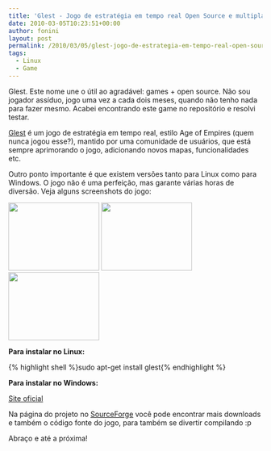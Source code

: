 ```yaml
---
title: 'Glest - Jogo de estratégia em tempo real Open Source e multiplataforma'
date: 2010-03-05T10:23:51+00:00
author: fonini
layout: post
permalink: /2010/03/05/glest-jogo-de-estrategia-em-tempo-real-open-source-e-multiplataforma/
tags:
  - Linux
  - Game
---
```

Glest. Este nome une o útil ao agradável: games + open source. Não sou jogador assíduo, jogo uma vez a cada dois meses, quando não tenho nada para fazer mesmo. Acabei encontrando este game no repositório e resolvi testar.

<a href="http://glest.org" rel="externo, nofollow">Glest</a> é um jogo de estratégia em tempo real, estilo Age of Empires (quem nunca jogou esse?), mantido por uma comunidade de usuários, que está sempre aprimorando o jogo, adicionando novos mapas, funcionalidades etc.

Outro ponto importante é que existem versões tanto para Linux como para Windows. O jogo não é uma perfeição, mas garante várias horas de diversão. Veja alguns screenshots do jogo:

<a href="http://glest.org/images/galeria/pantallas/s02.jpg" rel="externo, nofollow"><img alt="" src="http://glest.org/images/galeria/pantallas/s02.jpg" style="width: 180px; height: 135px;" /></a> <a href="http://glest.org/images/galeria/pantallas/s09.jpg" rel="externo, nofollow"><img alt="" src="http://glest.org/images/galeria/pantallas/s09.jpg" style="width: 180px; height: 135px;" /></a> <a href="http://glest.org/images/galeria/pantallas/s13.jpg" rel="externo, nofollow"><img alt="" src="http://glest.org/images/galeria/pantallas/s13.jpg" style="width: 180px; height: 135px;" /></a> 

**Para instalar no Linux:**  

{% highlight shell %}sudo apt-get install glest{% endhighlight %}

**Para instalar no Windows:**
  
<a href="http://glest.org/en/downloads.php" rel="externo, nofollow">Site oficial</a>

Na página do projeto no <a href="http://sourceforge.net/projects/glest/files/" rel="externo, nofollow">SourceForge</a> você pode encontrar mais downloads e também o código fonte do jogo, para também se divertir compilando :p

Abraço e até a próxima!